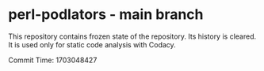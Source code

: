 # perl-podlators - main branch

This repository contains frozen state of the repository.
Its history is cleared. It is used only for static code
analysis with Codacy.

Commit Time: 1703048427